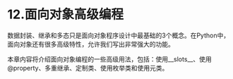 # 12.面向对象高级编程

数据封装、继承和多态只是面向对象程序设计中最基础的3个概念。在Python中，面向对象还有很多高级特性，允许我们写出非常强大的功能。

本章内容将介绍面向对象编程的一些高级用法，包括：使用\_\_slots\_\_、使用@property、多重继承、定制类、使用枚举类和使用元类。 

